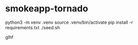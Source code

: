# smokeapp-tornado

 python3 -m venv .venv
 source .venv/bin/activate
 pip install -r requirements.txt
 ./seed.sh

glhf
